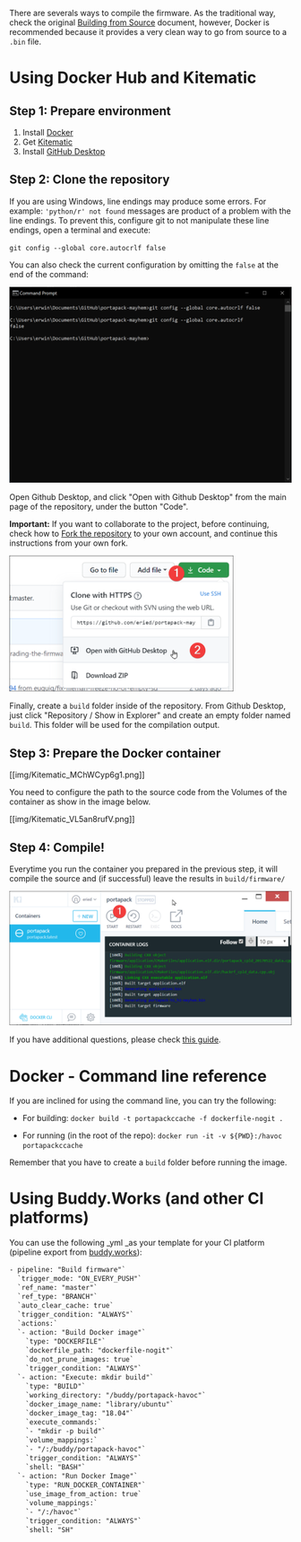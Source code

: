 There are severals ways to compile the firmware. As the traditional way, check the original [Building from Source](https://github.com/furrtek/portapack-havoc/wiki/Building-from-source) document, however, Docker is recommended because it provides a very clean way to go from source to a `.bin` file.

# Using Docker Hub and Kitematic

## Step 1: Prepare environment
1. Install [Docker](https://docs.docker.com/get-docker/)
2. Get [Kitematic](https://github.com/docker/kitematic/releases/)
3. Install [GitHub Desktop](https://desktop.github.com/)

## Step 2: Clone the repository

If you are using Windows, line endings may produce some errors. For example: `'python/r' not found` messages are product of a problem with the line endings. To prevent this, configure git to not manipulate these line endings, open a terminal and execute:

`git config --global core.autocrlf false`

You can also check the current configuration by omitting the `false` at the end of the command:

<img src="img/git_linefeed.png" width="600">


Open Github Desktop, and click "Open with Github Desktop" from the main page of the repository, under the button "Code". 

**Important:** If you want to collaborate to the project, before continuing, check how to [Fork the repository](How-to-collaborate#fork-the-repository) to your own account, and continue this instructions from your own fork.

<img src="img/github_clone.png" width="400">

Finally, create a `build` folder inside of the repository. From Github Desktop, just click "Repository / Show in Explorer" and create an empty folder named `build`. This folder will be used for the compilation output.

## Step 3: Prepare the Docker container
[[img/Kitematic_MChWCyp6g1.png]]

You need to configure the path to the source code from the Volumes of the container as show in the image below. 

[[img/Kitematic_VL5an8rufV.png]]

## Step 4: Compile!

Everytime you run the container you prepared in the previous step, it will compile the source and (if successful) leave the results in `build/firmware/`

<img src="img/Kitematic_uvIvGXRbFR.png" width="600">

If you have additional questions, please check [this guide](Using-MAC-OS).

# Docker - Command line reference

If you are inclined for using the command line, you can try the following:

* For building:
`docker build -t portapackccache -f dockerfile-nogit .`

* For running (in the root of the repo):
`docker run -it -v ${PWD}:/havoc portapackccache`

Remember that you have to create a `build` folder before running the image.

# Using Buddy.Works (and other CI platforms)

You can use the following _yml _as your template for your CI platform (pipeline export from [buddy.works](https://buddy.works/)):

```
- pipeline: "Build firmware"`
  `trigger_mode: "ON_EVERY_PUSH"`
  `ref_name: "master"`
  `ref_type: "BRANCH"`
  `auto_clear_cache: true`
  `trigger_condition: "ALWAYS"`
  `actions:`
  `- action: "Build Docker image"`
    `type: "DOCKERFILE"`
    `dockerfile_path: "dockerfile-nogit"`
    `do_not_prune_images: true`
    `trigger_condition: "ALWAYS"`
  `- action: "Execute: mkdir build"`
    `type: "BUILD"`
    `working_directory: "/buddy/portapack-havoc"`
    `docker_image_name: "library/ubuntu"`
    `docker_image_tag: "18.04"`
    `execute_commands:`
    `- "mkdir -p build"`
    `volume_mappings:`
    `- "/:/buddy/portapack-havoc"`
    `trigger_condition: "ALWAYS"`
    `shell: "BASH"`
  `- action: "Run Docker Image"`
    `type: "RUN_DOCKER_CONTAINER"`
    `use_image_from_action: true`
    `volume_mappings:`
    `- "/:/havoc"`
    `trigger_condition: "ALWAYS"`
    `shell: "SH"
```